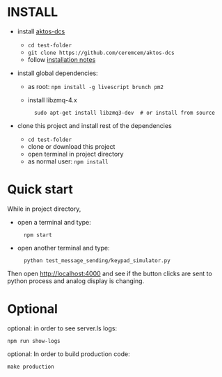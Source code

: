 # INSTALL

* install [aktos-dcs](https://github.com/ceremcem/aktos-dcs)

  * `cd test-folder`
  * `git clone https://github.com/ceremcem/aktos-dcs`
  * follow [installation notes](https://github.com/ceremcem/aktos-dcs/blob/master/README.md#install)

* install global dependencies: 

  * as root: `npm install -g livescript brunch pm2`
  * install libzmq-4.x
        
          sudo apt-get install libzmq3-dev  # or install from source

* clone this project and install rest of the dependencies

  * `cd test-folder`
  * clone or download this project
  * open terminal in project directory 
  * as normal user: `npm install`

# Quick start

While in project directory, 

* open a terminal and type:

        npm start

* open another terminal and type:

        python test_message_sending/keypad_simulator.py

Then open [http://localhost:4000](http://localhost:4000) and see if the button clicks are sent to python process and analog display is changing.


# Optional 

optional: in order to see server.ls logs:

    npm run show-logs


optional: In order to build production code:

    make production


